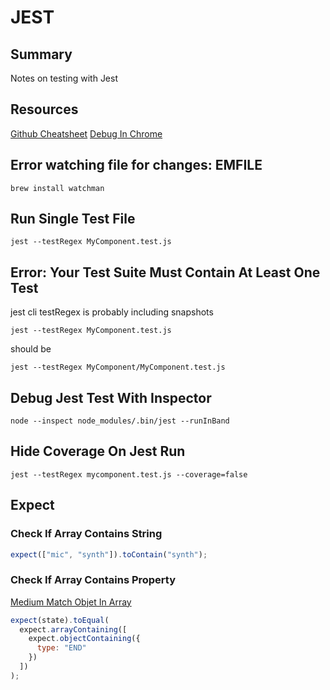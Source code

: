 # JEST

## Summary

Notes on testing with Jest

## Resources

[Github Cheatsheet](https://github.com/sapegin/jest-cheat-sheet)
[Debug In Chrome](https://jestjs.io/docs/en/troubleshooting)

## Error watching file for changes: EMFILE

`brew install watchman`

## Run Single Test File

```console
jest --testRegex MyComponent.test.js
```

## Error: Your Test Suite Must Contain At Least One Test

jest cli testRegex is probably including snapshots

```console
jest --testRegex MyComponent.test.js
```

should be

```console
jest --testRegex MyComponent/MyComponent.test.js
```

## Debug Jest Test With Inspector

```console
node --inspect node_modules/.bin/jest --runInBand
```

## Hide Coverage On Jest Run

```console
jest --testRegex mycomponent.test.js --coverage=false
```

## Expect

### Check If Array Contains String

```javascript
expect(["mic", "synth"]).toContain("synth");
```

### Check If Array Contains Property

[Medium Match Objet In Array](https://medium.com/@andrei.pfeiffer/jest-matching-objects-in-array-50fe2f4d6b98)

```javascript
expect(state).toEqual(
  expect.arrayContaining([
    expect.objectContaining({
      type: "END"
    })
  ])
);
```
